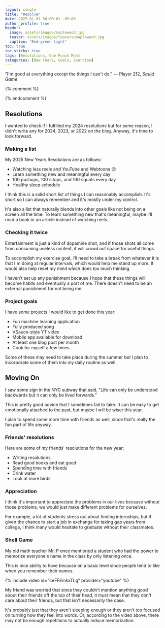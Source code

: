 ```yaml
---
layout: single
title: "Resolve"
date: 2025-01-01 00:00:01 -05:00
author_profile: true
header: 
  image: assets/images/maplewood.jpg
  teaser: assets/images/teasers/maplewood.jpg
  caption: "Red-green light" 
toc: true
toc_sticky: true
tags: [Resolutions, One Punch Man]
categories: [New Years, Goals, Exercise]
---
```


"I'm good at everything except the things I can't do." — Player 212, *Squid Game*

{% comment %}
<!-- write emojis, use *i* and **b** 

{% include video id="X_OfuZa3xcE" provider="youtube" %}

{% include spotifySong.html id="3hlGuz3loYoLfI3bpwieWq" %}

{:refdef: style="text-align: center;"}
![alttext](/assets/images/link)
Caption
{:refdef} 
-->
{% endcomment %}

## Resolutions
I wanted to check if I fulfilled my 2024 resolutions but for some reason, I didn't write any for 2024, 2023, or 2022 on the blog. Anyway, it's time to look forward.

### Making a list
My 2025 New Years Resolutions are as follows:
- Watching less reels and YouTube and Webtoons 😔
- Learn something new and meaningful every day
- 100 pushups, 100 situps, and 100 squats every day
- Healthy sleep schedule

I think this is a solid short list of things I can reasonably accomplish. It's short so I can always remember and it's mostly under my control. 

It's also a list that naturally blends into other goals like not being on a screen all the time. To learn something new that's meaningful, maybe I'll read a book or an article instead of watching reels. 

### Checking it twice
Entertainment is just a kind of dopamine shot, and if those shots all come from consuming useless content, it will crowd out space for useful things. 

To accomplish my exercise goal, I'll need to take a break from whatever it is that I'm doing at regular intervals, which would help me stand up more. It would also help reset my mind which does too much thinking. 

I haven't set up any punishment because I hope that these things will become habits and eventually a part of me. There doesn't need to be an external punishment for not being me. 

### Project goals
I have some projects I would like to get done this year:
- Fun machine learning application
- Fully produced song
- VSauce-style YT video
- Mobile app available for download
- At least one blog post per month
- Cook for myself a few times

Some of these may need to take place during the summer but I plan to incorporate some of them into my daily routine as well.

## Moving On
I saw some sign in the NYC subway that said, "Life can only be understood backwards but it can only be lived forwards."

This is pretty good advice that I sometimes fail to take. It can be easy to get emotionally attached to the past, but maybe I will be wiser this year. 

I plan to spend some more time with friends as well, since that's really the fun part of life anyway. 

### Friends' resolutions
Here are some of my friends' resolutions for the new year:
- Writing resolutions
- Read good books and eat good
- Spending time with friends
- Drink water
- Look at more birds

### Appreciation
I think it's important to appreciate the problems in our lives because without those problems, we would just make different problems for ourselves.

For example, a lot of students stress out about finding internships, but if given the chance to start a job in exchange for taking gap years from college, I think many would hesitate to graduate without their classmates. 

### Shell Game
My old math teacher Mr. P once mentioned a student who had the power to memorize everyone's name in the class by only listening once. 

This is nice ability to have because on a basic level since people tend to like when you remember their names. 

{% include video id="ceFFEmkxTLg" provider="youtube" %}

My friend was worried that since they couldn't mention anything good about their friends off the top of their head, it must mean that they don't care about their friends, but that isn't necessarily the case.

It's probably just that they aren't sleeping enough or they aren't too focused on turning how they feel into words. Or, according to the video above, there may not be enough repetitions to actually induce memorization. 